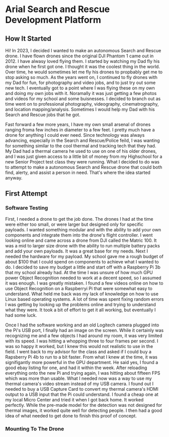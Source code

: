 # Arial Search and Rescue Development Platform

## How It Started
Hi! In 2023, I decided I wanted to make an autonomous Search and Rescue drone. I have flown drones since the original DJI Phantom 1 came out in 2012. I have alwasy loved flying them. I started by watching my Dad fly his drone when he first got one. I thought it was the coolest thing in the world. Over time, he would sometimes let me fly his drones to propbably get me to stop asking so much. As the years went on, I continued to fly drones with my Dad for fun, for photography and video jobs, and to just try out some new tech. I eventually got to a point where I was flying these on my own and doing my own jobs with it. Noramally it was just getting a few photos and videos for my school and some buisnesses. I decided to branch out as time went on to professional photography, videography, cinematrography, and location mapping/analysis. Sometimes I would help my Dad with his Search and Rescue jobs that he got.

Fast forward a few more years, I have my own small arsenal of drones ranging froma  few inches in diameter to a few feet. I pretty much have a drone for anything I could ever need. Since technology was always advancing, especially in the Search and Rescue/Police feild, I was wanting for something similar to the cool thermal and tracking tech that they had. My Dad had a thermal camera he used to use on one of his older drones, and I was just given access to a little bit of money from my Highschool for a new Senior Project test class they were running. What I decided to do was to attempt to make a autonomous Search and Rescue drone that could both find, alerty, and assist a person in need. That's where the idea started anyway.

## First Attempt

### Software Testing
First, I needed a drone to get the job done. The drones I had at the time were either too small, or were larger but designed only for specific payloads. I wanted something modular and with the ability to add your own components and integrate them into the drone's flight controller. I went looking online and came across a drone from DJI called the Matric 100. It was a mid to larger size drone with the ability to run multiple battery packs and add your own payloads. It was a great base for my needs. Next I needed the hardware for my payload. My school gave me a rough budget of about $100 that I could spend on components to achieve what I wanted to do. I decided to save my budget a little and start off with a Raspberry Pi 3b that my school already had. At the time I was unsure of how much GPU power Object Recognition needed to work at a decent speed, so I assumed it was enough. I was greatly mistaken. I found a few videos online on how to use Object Recognition on a Raspberryi Pi that were somewhat easy to understand. What held me back was my lack of knowledge on how to use Linux based operating systems. A lot of time was spent fixing random errors I was getting by looking up the problems online and trying to understand what they were. It took a bit of effort to get it all working, but eventually I had some luck.

Once I had the software working and an old Logitech camera plugged into the Pi's USB port, I finally had an image on the screen. While it certainly was recognizing me and a few objects I had around my room, it was very limited with its speed. I was hitting a whopping three to four frames per second. I was so happy it worked, but I knew this would not realistic to use in the field. I went back to my advisor for the class and asked if I could buy a Rapsberry Pi 4b to run to a bit faster. From what I knew at the time, it was signifigantly more powerful in the GPU department. He said yes, I found a good ebay listing for one, and had it within the week. After reloading everything onto the new Pi and trying again, I was hitting about fifteen FPS which was more than usable. What I needed now was a way to use my thermal camera's video stream instead of my USB camera. I found out I needed to buy a USB Capture Card to convert my thermal camera's HDMI output to a USB input that the Pi could understand. I found a cheap one at my local Micro Center and tried it when I got back home. It worked perfectly. While the pre-made model for the detection was not designed for thermal images, it worked quite well for detecting people. I then had a good idea of what needed to get done to finish this proof of concept.

### Mounting To The Drone


